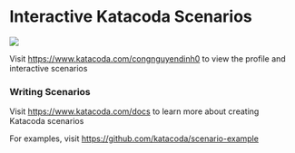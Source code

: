 # Interactive Katacoda Scenarios

[![](http://shields.katacoda.com/katacoda/congnguyendinh0/count.svg)](https://www.katacoda.com/congnguyendinh0 "Get your profile on Katacoda.com")

Visit https://www.katacoda.com/congnguyendinh0 to view the profile and interactive scenarios

### Writing Scenarios
Visit https://www.katacoda.com/docs to learn more about creating Katacoda scenarios

For examples, visit https://github.com/katacoda/scenario-example
